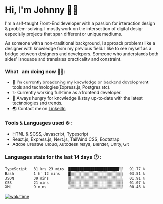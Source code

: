 # Hi, I'm Johnny 👋🧑‍

I'm a self-taught Front-End developer with a passion for interaction design & problem-solving. I mostly work on the intersection of digital design especially projects that span different or unique mediums.

As someone with a non-traditional background, I approach problems like a designer with knowledge from my previous field. I like to see myself as a bridge between designers and developers. Someone who understands both sides' language and translates practicality and constraint.

### What I am doing now 🧑‍💻:

- 🔭 I’m currently broadening my knowledge on backend development tools and technologies(Express.js, Postgres etc).
- ✨ Currently working full-time as a frontend developer.
- 📖 Always hungry for knowledge & stay up-to-date with the latest technologies and trends.
- 🌏 Contact me on [LinkedIn](https://www.linkedin.com/in/johchai/)

### Tools & Languages used ⚙️ :

- HTML & SCSS, Javascript, Typescript
- React.js, Express.js, Next.js, TailWind CSS, Bootstrap
- Adobe Creative Cloud, Autodesk Maya, Blender, Unity, Git

### Languages stats for the last 14 days 🕛 :

<!--START_SECTION:waka-->

```txt
TypeScript   31 hrs 23 mins  ███████████████████████░░   91.77 %
Bash         1 hr 12 mins    █░░░░░░░░░░░░░░░░░░░░░░░░   03.51 %
JSON         39 mins         ▒░░░░░░░░░░░░░░░░░░░░░░░░   01.91 %
CSS          21 mins         ▒░░░░░░░░░░░░░░░░░░░░░░░░   01.07 %
XML          9 mins          ░░░░░░░░░░░░░░░░░░░░░░░░░   00.46 %
```

<!--END_SECTION:waka-->

[![wakatime](https://wakatime.com/badge/user/0cd14e89-b357-451d-b5c1-4a79286fb5a6.svg)](https://wakatime.com/@0cd14e89-b357-451d-b5c1-4a79286fb5a6)
